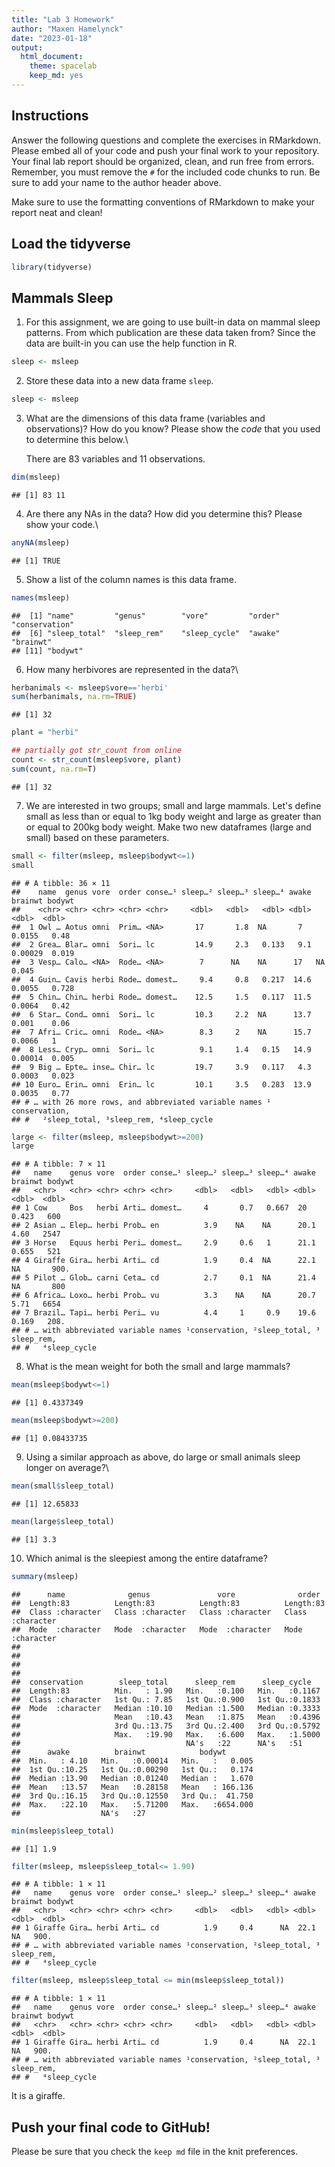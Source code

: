 ```yaml
---
title: "Lab 3 Homework"
author: "Maxen Hamelynck"
date: "2023-01-18"
output:
  html_document: 
    theme: spacelab
    keep_md: yes
---
```


## Instructions

Answer the following questions and complete the exercises in RMarkdown. Please embed all of your code and push your final work to your repository. Your final lab report should be organized, clean, and run free from errors. Remember, you must remove the `#` for the included code chunks to run. Be sure to add your name to the author header above.

Make sure to use the formatting conventions of RMarkdown to make your report neat and clean!

## Load the tidyverse


```r
library(tidyverse)
```

## Mammals Sleep

1.  For this assignment, we are going to use built-in data on mammal sleep patterns. From which publication are these data taken from? Since the data are built-in you can use the help function in R.


```r
sleep <- msleep
```

2.  Store these data into a new data frame `sleep`.


```r
sleep <- msleep
```

3.  What are the dimensions of this data frame (variables and observations)? How do you know? Please show the *code* that you used to determine this below.\

    There are 83 variables and 11 observations.


```r
dim(msleep)
```

```
## [1] 83 11
```

4.  Are there any NAs in the data? How did you determine this? Please show your code.\


```r
anyNA(msleep)
```

```
## [1] TRUE
```

5.  Show a list of the column names is this data frame.


```r
names(msleep)
```

```
##  [1] "name"         "genus"        "vore"         "order"        "conservation"
##  [6] "sleep_total"  "sleep_rem"    "sleep_cycle"  "awake"        "brainwt"     
## [11] "bodywt"
```

6.  How many herbivores are represented in the data?\


```r
herbanimals <- msleep$vore=='herbi'
sum(herbanimals, na.rm=TRUE)
```

```
## [1] 32
```

```r
plant = "herbi"

## partially got str_count from online 
count <- str_count(msleep$vore, plant)
sum(count, na.rm=T)
```

```
## [1] 32
```

7.  We are interested in two groups; small and large mammals. Let's define small as less than or equal to 1kg body weight and large as greater than or equal to 200kg body weight. Make two new dataframes (large and small) based on these parameters.


```r
small <- filter(msleep, msleep$bodywt<=1)
small
```

```
## # A tibble: 36 × 11
##    name  genus vore  order conse…¹ sleep…² sleep…³ sleep…⁴ awake  brainwt bodywt
##    <chr> <chr> <chr> <chr> <chr>     <dbl>   <dbl>   <dbl> <dbl>    <dbl>  <dbl>
##  1 Owl … Aotus omni  Prim… <NA>       17       1.8  NA       7    0.0155   0.48 
##  2 Grea… Blar… omni  Sori… lc         14.9     2.3   0.133   9.1  0.00029  0.019
##  3 Vesp… Calo… <NA>  Rode… <NA>        7      NA    NA      17   NA        0.045
##  4 Guin… Cavis herbi Rode… domest…     9.4     0.8   0.217  14.6  0.0055   0.728
##  5 Chin… Chin… herbi Rode… domest…    12.5     1.5   0.117  11.5  0.0064   0.42 
##  6 Star… Cond… omni  Sori… lc         10.3     2.2  NA      13.7  0.001    0.06 
##  7 Afri… Cric… omni  Rode… <NA>        8.3     2    NA      15.7  0.0066   1    
##  8 Less… Cryp… omni  Sori… lc          9.1     1.4   0.15   14.9  0.00014  0.005
##  9 Big … Epte… inse… Chir… lc         19.7     3.9   0.117   4.3  0.0003   0.023
## 10 Euro… Erin… omni  Erin… lc         10.1     3.5   0.283  13.9  0.0035   0.77 
## # … with 26 more rows, and abbreviated variable names ¹​conservation,
## #   ²​sleep_total, ³​sleep_rem, ⁴​sleep_cycle
```

```r
large <- filter(msleep, msleep$bodywt>=200)
large
```

```
## # A tibble: 7 × 11
##   name    genus vore  order conse…¹ sleep…² sleep…³ sleep…⁴ awake brainwt bodywt
##   <chr>   <chr> <chr> <chr> <chr>     <dbl>   <dbl>   <dbl> <dbl>   <dbl>  <dbl>
## 1 Cow     Bos   herbi Arti… domest…     4       0.7   0.667  20     0.423   600 
## 2 Asian … Elep… herbi Prob… en          3.9    NA    NA      20.1   4.60   2547 
## 3 Horse   Equus herbi Peri… domest…     2.9     0.6   1      21.1   0.655   521 
## 4 Giraffe Gira… herbi Arti… cd          1.9     0.4  NA      22.1  NA       900.
## 5 Pilot … Glob… carni Ceta… cd          2.7     0.1  NA      21.4  NA       800 
## 6 Africa… Loxo… herbi Prob… vu          3.3    NA    NA      20.7   5.71   6654 
## 7 Brazil… Tapi… herbi Peri… vu          4.4     1     0.9    19.6   0.169   208.
## # … with abbreviated variable names ¹​conservation, ²​sleep_total, ³​sleep_rem,
## #   ⁴​sleep_cycle
```

8.  What is the mean weight for both the small and large mammals?


```r
mean(msleep$bodywt<=1)
```

```
## [1] 0.4337349
```


```r
mean(msleep$bodywt>=200)
```

```
## [1] 0.08433735
```

9.  Using a similar approach as above, do large or small animals sleep longer on average?\


```r
mean(small$sleep_total)
```

```
## [1] 12.65833
```


```r
mean(large$sleep_total)
```

```
## [1] 3.3
```

10. Which animal is the sleepiest among the entire dataframe?


```r
summary(msleep)
```

```
##      name              genus               vore              order          
##  Length:83          Length:83          Length:83          Length:83         
##  Class :character   Class :character   Class :character   Class :character  
##  Mode  :character   Mode  :character   Mode  :character   Mode  :character  
##                                                                             
##                                                                             
##                                                                             
##                                                                             
##  conservation        sleep_total      sleep_rem      sleep_cycle    
##  Length:83          Min.   : 1.90   Min.   :0.100   Min.   :0.1167  
##  Class :character   1st Qu.: 7.85   1st Qu.:0.900   1st Qu.:0.1833  
##  Mode  :character   Median :10.10   Median :1.500   Median :0.3333  
##                     Mean   :10.43   Mean   :1.875   Mean   :0.4396  
##                     3rd Qu.:13.75   3rd Qu.:2.400   3rd Qu.:0.5792  
##                     Max.   :19.90   Max.   :6.600   Max.   :1.5000  
##                                     NA's   :22      NA's   :51      
##      awake          brainwt            bodywt        
##  Min.   : 4.10   Min.   :0.00014   Min.   :   0.005  
##  1st Qu.:10.25   1st Qu.:0.00290   1st Qu.:   0.174  
##  Median :13.90   Median :0.01240   Median :   1.670  
##  Mean   :13.57   Mean   :0.28158   Mean   : 166.136  
##  3rd Qu.:16.15   3rd Qu.:0.12550   3rd Qu.:  41.750  
##  Max.   :22.10   Max.   :5.71200   Max.   :6654.000  
##                  NA's   :27
```

```r
min(msleep$sleep_total)
```

```
## [1] 1.9
```


```r
filter(msleep, msleep$sleep_total<= 1.90)
```

```
## # A tibble: 1 × 11
##   name    genus vore  order conse…¹ sleep…² sleep…³ sleep…⁴ awake brainwt bodywt
##   <chr>   <chr> <chr> <chr> <chr>     <dbl>   <dbl>   <dbl> <dbl>   <dbl>  <dbl>
## 1 Giraffe Gira… herbi Arti… cd          1.9     0.4      NA  22.1      NA   900.
## # … with abbreviated variable names ¹​conservation, ²​sleep_total, ³​sleep_rem,
## #   ⁴​sleep_cycle
```

```r
filter(msleep, msleep$sleep_total <= min(msleep$sleep_total))
```

```
## # A tibble: 1 × 11
##   name    genus vore  order conse…¹ sleep…² sleep…³ sleep…⁴ awake brainwt bodywt
##   <chr>   <chr> <chr> <chr> <chr>     <dbl>   <dbl>   <dbl> <dbl>   <dbl>  <dbl>
## 1 Giraffe Gira… herbi Arti… cd          1.9     0.4      NA  22.1      NA   900.
## # … with abbreviated variable names ¹​conservation, ²​sleep_total, ³​sleep_rem,
## #   ⁴​sleep_cycle
```

It is a giraffe.

## Push your final code to GitHub!

Please be sure that you check the `keep md` file in the knit preferences.
